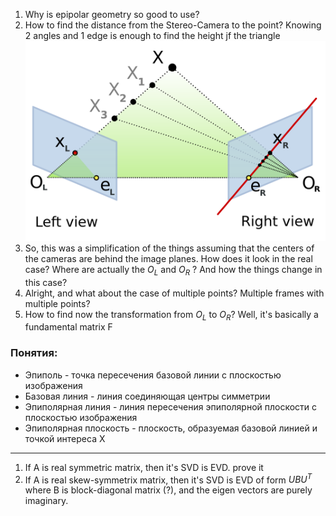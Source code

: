 1. Why is epipolar geometry so good to use? 
2. How to find the distance from the Stereo-Camera to the point? Knowing 2 angles and 1 edge is enough to find the height jf the triangle
![Simple example of epipolar geometry](Epipolar_geometry.png)
1. So, this was a simplification of the things assuming that the centers of the cameras are behind the image planes. How does it look in the real case? Where are actually the $O_L$ and $O_R$ ? And how the things change in this case? 
2. Alright, and what about the case of multiple points? Multiple frames with multiple points?
3. How to find now the transformation from $O_L$ to $O_R$? Well, it's basically a fundamental matrix F

### Понятия:
- Эпиполь - точка пересечения базовой линии с плоскостью изображения 
- Базовая линия - линия соединяющая центры симметрии 
- Эпиполярная линия - линия пересечения эпиполярной плоскости с плоскостью изображения
- Эпиполярная плоскость - плоскость, образуемая базовой линией и точкой интереса Х

---
1. If A is real symmetric matrix, then it's SVD is EVD. prove it
2. If A is real skew-symmetrix matrix, then it's SVD is EVD of form $UBU^T$ where B is block-diagonal matrix (?), and the eigen vectors are purely imaginary. 
